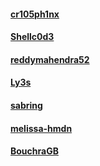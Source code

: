 #### [cr105ph1nx](https://github.com/cr105ph1nx)

#### [Shellc0d3](https://github.com/shellc0d3)

#### [reddymahendra52](https://github.com/reddymahendra52)

#### [Ly3s](https://github.com/Qtty)

#### [sabring](https://github.com/sabrina368)

#### [melissa-hmdn](https://github.com/melissa-hmnd)

#### [BouchraGB](https://github.com/BouchraGB)



